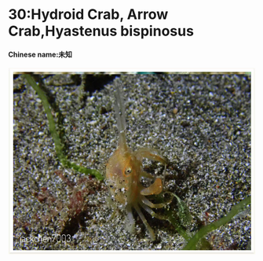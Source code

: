 # 30:Hydroid Crab, Arrow Crab,Hyastenus bispinosus

#### Chinese name:未知

![](../../.gitbook/assets/white-v-hydroid-crab.jpg)

